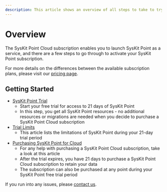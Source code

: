 ```yaml
---
description: This article shows an overview of all steps to take to try out and purchase SysKit Point Cloud.
---
```


# Overview

The SysKit Point Cloud subscription enables you to launch SysKit Point as a service, and there are a few steps to go through to activate your SysKit Point subscription. 

For more details on the differences between the available subscription plans, please visit our [pricing page](https://www.syskit.com/products/point/pricing/).

## Getting Started

* [SysKit Point Trial](trial.md)
   * Start your free trial for access to 21 days of SysKit Point 
   * In this step, you get all SysKit Point resources - no additional resources or migrations are needed when you decide to purchase a SysKit Point Cloud subscription
* [Trial Limits](trial-limits.md)
   * This article lists the limitations of SysKit Point during your 21-day trial period
* [Purchasing SysKit Point for Cloud](purchasing-syskit-point.md)
   * For any help with purchasing a SysKit Point Cloud subscription, take a look at this article 
   * After the trial expires, you have 21 days to purchase a SysKit Point Cloud subscription to retain your data
   * The subscription can also be purchased at any point during your SysKit Point free trial period

If you run into any issues, please [contact us](https://www.syskit.com/contact-us/).